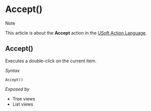 # Accept()



> [!NOTE]
> This article is about the **Accept** action in the [USoft Action Language](/docs/Task%20flow/Action%20Language%20reference/USoft%20Action%20Language.md).

## **Accept()**

Executes a double-click on the current item.

*Syntax*

```
Accept()
```

*Exposed by*

- Tree views
- List views